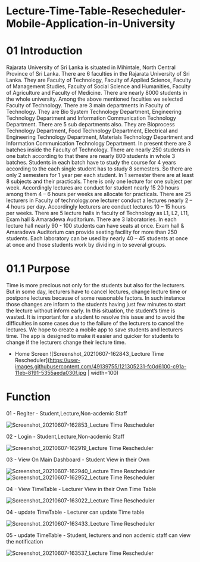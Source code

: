 # Lecture-Time-Table-Resecheduler-Mobile-Application-in-University

# 01 Introduction

   Rajarata University of Sri Lanka is situated in Mihintale, North Central Province of Sri Lanka. There are 6 faculties in the Rajarata University of Sri Lanka. They are Faculty of Technology, Faculty of Applied Science, Faculty of Management Studies, Faculty of Social Science and Humanities, Faculty of Agriculture and Faculty of Medicine. There are nearly 8000 students in the whole university. Among the above mentioned faculties we selected Faculty of Technology.
There are 3 main departments in Faculty of Technology. They are Bio System Technology Department, Engineering Technology Department and Information Communication Technology Department. There are 5 sub departments also. They are Bioprocess Technology Department, Food Technology Department, Electrical and Engineering Technology Department, Materials Technology Department and Information Communication Technology Department. 
In present there are 3 batches inside the Faculty of Technology. There are nearly 250 students in one batch according to that there are nearly 800 students in whole 3 batches. Students in each batch have to study the course for 4 years according to the each single student has to study 8 semesters. So there are only 2 semesters for 1 year per each student. In 1 semester there are at least 8 subjects and their practicals. There is only one lecture for one subject per week. Accordingly lectures are conduct for student nearly 15 20 hours among them 4 – 6 hours per weeks are allocate for practicals. 
There are 25 lecturers in Faculty of technology.one lecturer conduct a lectures nearly 2 – 4 hours per day. Accordingly lecturers are conduct lectures 10 – 15 hours per weeks. 
There are 5 lecture halls in faculty of Technology as L1, L2, L11, Exam hall & Amaradewa Auditorium. There are 3 laboratories. In each lecture hall nearly 90 - 100 students can have seats at once. Exam hall & Amaradewa Auditorium can provide seating facility for more than 250 students. Each laboratory can be used by nearly 40 – 45 students at once at once and those students work by dividing in to several groups. 


# 01.1	Purpose
   Time is more precious not only for the students but also for the lecturers. But in some day, lecturers have to cancel lectures, change lecture time or postpone lectures because of some reasonable factors. In such instance those changes are inform to the students having just few minutes to start the lecture without inform early. In this situation, the student’s time is wasted. It is important for a student to resolve this issue and to avoid the difficulties in some cases due to the failure of the lecturers to cancel the lectures. 
We hope to create a mobile app to save students and lecturers time. The app is designed to make it easier and quicker for students to change if the lecturers change their lecture time. 
* Home Screen
![Screenshot_20210607-162843_Lecture Time Rescheduler](https://user-images.githubusercontent.com/49139755/121305231-fc0d6100-c91a-11eb-8191-5355aeda030f.jpg | width=100)


# Function
   01 - Regiter - Student,Lecture,Non-acdemic Staff
   
   ![Screenshot_20210607-162853_Lecture Time Rescheduler](https://user-images.githubusercontent.com/49139755/121305506-4989ce00-c91b-11eb-9882-bf67475e0cd2.jpg)

   
   02 - Login - Student,Lecture,Non-acdemic Staff
   
   ![Screenshot_20210607-162919_Lecture Time Rescheduler](https://user-images.githubusercontent.com/49139755/121305565-5b6b7100-c91b-11eb-843e-0665a41a6a41.jpg)


   03 - View On Main Dashboard - Student View in their Own
   
   ![Screenshot_20210607-162940_Lecture Time Rescheduler](https://user-images.githubusercontent.com/49139755/121305743-98376800-c91b-11eb-8277-fe1cd5048bef.jpg)
   ![Screenshot_20210607-162952_Lecture Time Rescheduler](https://user-images.githubusercontent.com/49139755/121305799-a5eced80-c91b-11eb-883f-a36d24b377f8.jpg)

   
   04 - View TimeTable - Lecturer View in their Own Time Table
   
   ![Screenshot_20210607-163022_Lecture Time Rescheduler](https://user-images.githubusercontent.com/49139755/121305610-67efc980-c91b-11eb-9786-f51a1e8d3f41.jpg)

   04 - update TimeTable - Lecturer can update Time table
   
   ![Screenshot_20210607-163433_Lecture Time Rescheduler](https://user-images.githubusercontent.com/49139755/121306063-07ad5780-c91c-11eb-9f66-a9808618662d.jpg)
   
   
   05 - update TimeTable - Student, lecturers and non acdemic staff can view the notification
   
   ![Screenshot_20210607-163537_Lecture Time Rescheduler](https://user-images.githubusercontent.com/49139755/121306295-46dba880-c91c-11eb-8cf8-aa2b65ac80fb.jpg)

